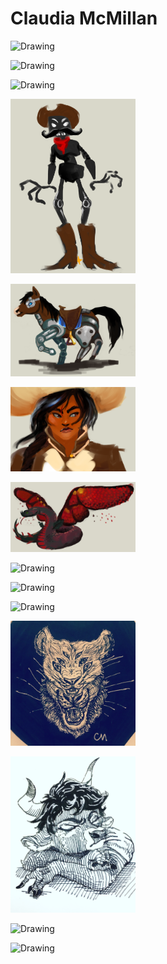 # Claudia McMillan

<img src="images/McMillan_ColorPencil1.JPG"
alt="Drawing" style="width: 200px;"/>

<img src="images/McMillan_ColorPencil2.JPG"
alt="Drawing" style="width: 200px;"/>

<img src="images/McMillan_ConceptArt1.png"
alt="Drawing" style="width: 200px;"/>

<img src="images/McMillan_ConceptArt2.png"
alt="Drawing" style="width: 200px;"/>

<img src="images/McMillan_ConceptArt3.png"
alt="Drawing" style="width: 200px;"/>

<img src="images/McMillan_ConceptArt4.PNG"
alt="Drawing" style="width: 200px;"/>

<img src="images/McMillan_ConceptArt5.jpg"
alt="Drawing" style="width: 200px;"/>

<img src="images/McMillan_LifeDrawing1.png"
alt="Drawing" style="width: 200px;"/>

<img src="images/McMillan_LifeDrawing2.png"
alt="Drawing" style="width: 200px;"/>

<img src="images/McMillan_Watercolor1.png"
alt="Drawing" style="width: 200px;"/>

<img src="images/McMillan_Ink1.JPG"
alt="Drawing" style="width: 200px;"/>

<img src="images/McMillan_Ink2.JPG"
alt="Drawing" style="width: 200px;"/>

<img src="images/McMillan_DigitalPainting1.png"
alt="Drawing" style="width: 200px;"/>

<img src="images/McMillan_DigitalPainting2.png"
alt="Drawing" style="width: 200px;"/>



